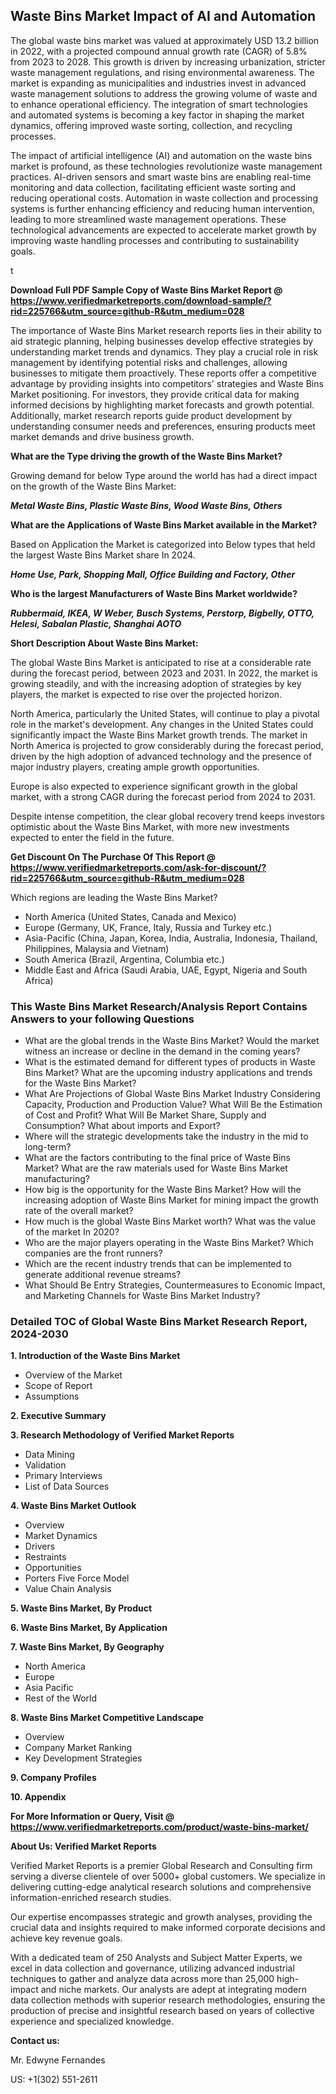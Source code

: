 <h2>Waste Bins Market Impact of AI and Automation</h2><p>The global waste bins market was valued at approximately USD 13.2 billion in 2022, with a projected compound annual growth rate (CAGR) of 5.8% from 2023 to 2028. This growth is driven by increasing urbanization, stricter waste management regulations, and rising environmental awareness. The market is expanding as municipalities and industries invest in advanced waste management solutions to address the growing volume of waste and to enhance operational efficiency. The integration of smart technologies and automated systems is becoming a key factor in shaping the market dynamics, offering improved waste sorting, collection, and recycling processes.</p><p>The impact of artificial intelligence (AI) and automation on the waste bins market is profound, as these technologies revolutionize waste management practices. AI-driven sensors and smart waste bins are enabling real-time monitoring and data collection, facilitating efficient waste sorting and reducing operational costs. Automation in waste collection and processing systems is further enhancing efficiency and reducing human intervention, leading to more streamlined waste management operations. These technological advancements are expected to accelerate market growth by improving waste handling processes and contributing to sustainability goals.</p>t</p><p id="" class=""><strong>Download Full PDF Sample Copy of Waste Bins Market Report @ <a href="https://www.verifiedmarketreports.com/download-sample/?rid=225766&utm_source=github-R&utm_medium=028" target="_blank">https://www.verifiedmarketreports.com/download-sample/?rid=225766&utm_source=github-R&utm_medium=028</a></strong></p><p>The importance of&nbsp;Waste Bins Market research reports lies in their ability to aid strategic planning, helping businesses develop effective strategies by understanding market trends and dynamics. They play a crucial role in risk management by identifying potential risks and challenges, allowing businesses to mitigate them proactively. These reports offer a competitive advantage by providing insights into competitors' strategies and Waste Bins Market positioning. For investors, they provide critical data for making informed decisions by highlighting market forecasts and growth potential. Additionally, market research reports guide product development by understanding consumer needs and preferences, ensuring products meet market demands and drive business growth.</p><p><strong>What are the&nbsp;Type driving the growth of the Waste Bins Market?</strong></p><p id="" class="">Growing demand for below Type around the world has had a direct impact on the growth of the Waste Bins Market:</p><em><strong>Metal Waste Bins, Plastic Waste Bins, Wood Waste Bins, Others</strong></em></p><strong>What are the&nbsp;Applications&nbsp;of Waste Bins Market available in the Market?</strong></p><p id="" class="">Based on Application the Market is categorized into Below types that held the largest Waste Bins Market share In 2024.</p><em><strong>Home Use, Park, Shopping Mall, Office Building and Factory, Other</strong></em></p><strong>Who is the largest Manufacturers of Waste Bins Market worldwide?</strong></p><p><em><strong>Rubbermaid, IKEA, W Weber, Busch Systems, Perstorp, Bigbelly, OTTO, Helesi, Sabalan Plastic, Shanghai AOTO</strong></em></p><p id="" class=""><strong>Short Description About Waste Bins Market:</strong></p><p>The global Waste Bins Market is anticipated to rise at a considerable rate during the forecast period, between 2023 and 2031. In 2022, the market is growing steadily, and with the increasing adoption of strategies by key players, the market is expected to rise over the projected horizon.</p><p>North America, particularly the United States, will continue to play a pivotal role in the market's development. Any changes in the United States could significantly impact the Waste Bins Market growth trends. The market in North America is projected to grow considerably during the forecast period, driven by the high adoption of advanced technology and the presence of major industry players, creating ample growth opportunities.</p><p>Europe is also expected to experience significant growth in the global market, with a strong CAGR during the forecast period from 2024 to 2031.</p><p>Despite intense competition, the clear global recovery trend keeps investors optimistic about the Waste Bins Market, with more new investments expected to enter the field in the future.</p><p id="" class=""><strong>Get Discount On The Purchase Of This Report @ <a href="https://www.verifiedmarketreports.com/ask-for-discount/?rid=225766&utm_source=github-R&utm_medium=028" target="_blank">https://www.verifiedmarketreports.com/ask-for-discount/?rid=225766&utm_source=github-R&utm_medium=028</a></strong></p>Which regions are leading the Waste Bins Market?</p><ul><li>North America (United States, Canada and Mexico)</li><li>Europe (Germany, UK, France, Italy, Russia and Turkey etc.)</li><li>Asia-Pacific (China, Japan, Korea, India, Australia, Indonesia, Thailand, Philippines, Malaysia and Vietnam)</li><li>South America (Brazil, Argentina, Columbia etc.)</li><li>Middle East and Africa (Saudi Arabia, UAE, Egypt, Nigeria and South Africa)</li></ul><h3 id="" class="">This Waste Bins Market Research/Analysis Report Contains Answers to your following Questions</h3><ul><li>What are the global trends in the Waste Bins Market? Would the market witness an increase or decline in the demand in the coming years?</li><li>What is the estimated demand for different types of products in Waste Bins Market? What are the upcoming industry applications and trends for the Waste Bins Market?</li><li>What Are Projections of Global Waste Bins Market Industry Considering Capacity, Production and Production Value? What Will Be the Estimation of Cost and Profit? What Will Be Market Share, Supply and Consumption? What about imports and Export?</li><li>Where will the strategic developments take the industry in the mid to long-term?</li><li>What are the factors contributing to the final price of Waste Bins Market? What are the raw materials used for Waste Bins Market manufacturing?</li><li>How big is the opportunity for the Waste Bins Market? How will the increasing adoption of Waste Bins Market for mining impact the growth rate of the overall market?</li><li>How much is the global Waste Bins Market worth? What was the value of the market In 2020?</li><li>Who are the major players operating in the Waste Bins Market? Which companies are the front runners?</li><li>Which are the recent industry trends that can be implemented to generate additional revenue streams?</li><li>What Should Be Entry Strategies, Countermeasures to Economic Impact, and Marketing Channels for Waste Bins Market Industry?</li></ul><h3 id="" class="">Detailed TOC of Global Waste Bins Market Research Report, 2024-2030</h3><p id="" class=""><strong>1. Introduction of the Waste Bins Market</strong></p><ul><li>Overview of the Market</li><li>Scope of Report</li><li>Assumptions</li></ul><p id="" class=""><strong>2. Executive Summary</strong></p><p id="" class=""><strong>3. Research Methodology of Verified Market Reports</strong></p><ul><li>Data Mining</li><li>Validation</li><li>Primary Interviews</li><li>List of Data Sources</li></ul><p id="" class=""><strong>4. Waste Bins Market Outlook</strong></p><ul><li>Overview</li><li>Market Dynamics</li><li>Drivers</li><li>Restraints</li><li>Opportunities</li><li>Porters Five Force Model</li><li>Value Chain Analysis</li></ul><p id="" class=""><strong>5. Waste Bins Market, By Product</strong></p><p id="" class=""><strong>6. Waste Bins Market, By Application</strong></p><p id="" class=""><strong>7. Waste Bins Market, By Geography</strong></p><ul><li>North America</li><li>Europe</li><li>Asia Pacific</li><li>Rest of the World</li></ul><p id="" class=""><strong>8. Waste Bins Market Competitive Landscape</strong></p><ul><li>Overview</li><li>Company Market Ranking</li><li>Key Development Strategies</li></ul><p id="" class=""><strong>9. Company Profiles</strong></p><p id="" class=""><strong>10. Appendix</strong></p><p id="" class=""><strong>For More Information or Query, Visit @ <a href="https://www.verifiedmarketreports.com/product/waste-bins-market/" target="_blank">https://www.verifiedmarketreports.com/product/waste-bins-market/</a></strong></p><p id="" class=""><strong>About Us: Verified Market Reports</strong></p><p id="" class="">Verified Market Reports is a premier Global Research and Consulting firm serving a diverse clientele of over 5000+ global customers. We specialize in delivering cutting-edge analytical research solutions and comprehensive information-enriched research studies.</p><p id="" class="">Our expertise encompasses strategic and growth analyses, providing the crucial data and insights required to make informed corporate decisions and achieve key revenue goals.</p><p id="" class="">With a dedicated team of 250 Analysts and Subject Matter Experts, we excel in data collection and governance, utilizing advanced industrial techniques to gather and analyze data across more than 25,000 high-impact and niche markets. Our analysts are adept at integrating modern data collection methods with superior research methodologies, ensuring the production of precise and insightful research based on years of collective experience and specialized knowledge.</p><p id="" class=""><strong>Contact us:</strong></p><p id="" class="">Mr. Edwyne Fernandes</p><p id="" class="">US: +1(302) 551-2611</p>
